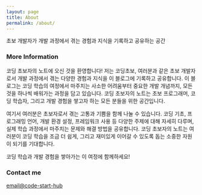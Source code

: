 ```yaml
---
layout: page
title: About
permalink: /about/
---
```


초보 개발자가 개발 과정에서 겪는 경험과 지식을 기록하고 공유하는 공간

### More Information

코딩 초보자의 노트에 오신 것을 환영합니다! 저는 코딩초보, 여러분과 같은 초보 개발자로서 개발 과정에서 겪는 다양한 경험과 지식을 이 블로그에 기록하고 공유합니다. 이 블로그는 코딩 학습의 여정에서 마주치는 사소한 어려움부터 중요한 개발 개념까지, 모든 것을 하나씩 배워가는 과정을 담고 있습니다. 코딩 초보자의 노트는 초보 프로그래머, 코딩 학습자, 그리고 개발 경험을 쌓고자 하는 모든 분들을 위한 공간입니다.

여기서 여러분은 초보자로서 겪는 고통과 기쁨을 함께 나눌 수 있습니다. 코딩 기초, 프로그래밍 언어, 개발 환경 설정, 프레임워크 사용 등 다양한 주제에 대해 자세히 다루며, 실제 학습 과정에서 마주치는 문제와 해결 방법을 공유합니다. 코딩 초보자의 노트는 여러분이 코딩 학습을 조금 더 쉽게, 그리고 재미있게 이어갈 수 있도록 돕는 소중한 자원이 되기를 기대합니다.

코딩 학습과 개발 경험을 쌓아가는 이 여정에 함께하세요!

### Contact me

[email@code-start-hub](mailto:code.astart@gmail.com)
